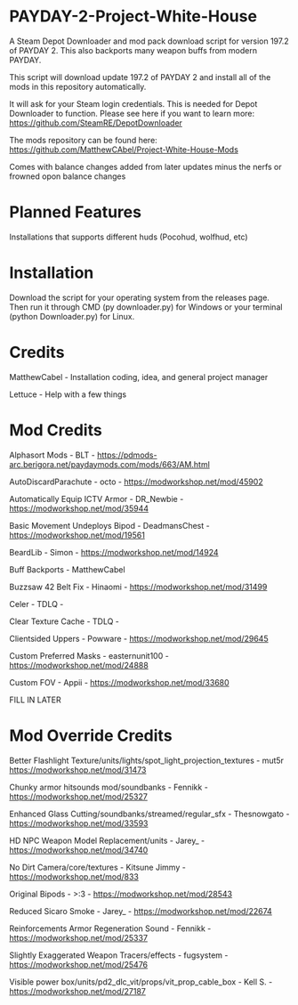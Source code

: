 # PAYDAY-2-Project-White-House
A Steam Depot Downloader and mod pack download script for version 197.2 of PAYDAY 2. This also backports many weapon buffs from modern PAYDAY.

This script will download update 197.2 of PAYDAY 2 and install all of the mods in this repository automatically.

It will ask for your Steam login credentials. This is needed for Depot Downloader to function. Please see here if you want to learn more: https://github.com/SteamRE/DepotDownloader

The mods repository can be found here: https://github.com/MatthewCAbel/Project-White-House-Mods

Comes with balance changes added from later updates minus the nerfs or frowned opon balance changes

# Planned Features
Installations that supports different huds (Pocohud, wolfhud, etc)

# Installation
Download the script for your operating system from the releases page. Then run it through CMD (py downloader.py) for Windows or your terminal (python Downloader.py) for Linux.


# Credits
MatthewCabel - Installation coding, idea, and general project manager

Lettuce - Help with a few things
# Mod Credits
Alphasort Mods - BLT - https://pdmods-arc.berigora.net/paydaymods.com/mods/663/AM.html

AutoDiscardParachute - octo - https://modworkshop.net/mod/45902

Automatically Equip ICTV Armor - DR_Newbie - https://modworkshop.net/mod/35944

Basic Movement Undeploys Bipod - DeadmansChest - https://modworkshop.net/mod/19561

BeardLib - Simon - https://modworkshop.net/mod/14924

Buff Backports - MatthewCabel

Buzzsaw 42 Belt Fix - Hinaomi - https://modworkshop.net/mod/31499

Celer - TDLQ - 

Clear Texture Cache - TDLQ - 

Clientsided Uppers - Powware - https://modworkshop.net/mod/29645

Custom Preferred Masks - easternunit100 - https://modworkshop.net/mod/24888

Custom FOV - Appii - https://modworkshop.net/mod/33680

FILL IN LATER

# Mod Override Credits
Better Flashlight Texture/units/lights/spot_light_projection_textures - mut5r https://modworkshop.net/mod/31473

Chunky armor hitsounds mod/soundbanks - Fennikk - https://modworkshop.net/mod/25327

Enhanced Glass Cutting/soundbanks/streamed/regular_sfx - Thesnowgato - https://modworkshop.net/mod/33593

HD NPC Weapon Model Replacement/units - Jarey_ - https://modworkshop.net/mod/34740

No Dirt Camera/core/textures - Kitsune Jimmy - https://modworkshop.net/mod/833

Original Bipods - >:3 - https://modworkshop.net/mod/28543

Reduced Sicaro Smoke - Jarey_ - https://modworkshop.net/mod/22674

Reinforcements Armor Regeneration Sound - Fennikk - https://modworkshop.net/mod/25337

Slightly Exaggerated Weapon Tracers/effects - fugsystem - https://modworkshop.net/mod/25476

Visible power box/units/pd2_dlc_vit/props/vit_prop_cable_box - Kell S. - https://modworkshop.net/mod/27187


